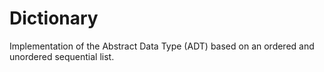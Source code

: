# Dictionary
Implementation of the Abstract Data Type (ADT) based on an ordered and unordered sequential list.
